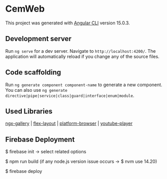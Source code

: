 # CemWeb

This project was generated with [Angular CLI](https://github.com/angular/angular-cli) version 15.0.3.

## Development server

Run `ng serve` for a dev server. Navigate to `http://localhost:4200/`. The application will automatically reload if you change any of the source files.

## Code scaffolding

Run `ng generate component component-name` to generate a new component. You can also use `ng generate directive|pipe|service|class|guard|interface|enum|module`.

## Used Libraries

[ngx-gallery](github.com/murhafsousli/ngx-gallery) |
[flex-layout](https://github.com/angular/flex-layout) |
[platform-browser](https://www.npmjs.com/package/@angular/platform-browser) |
[youtube-player](https://github.com/angular/components/tree/main/src/youtube-player)

## Firebase Deployment
$ firebase init
-> select related options

$ npm run build (if any node.js version issue occurs -> $ nvm use 14.20)

$ firebase deploy
